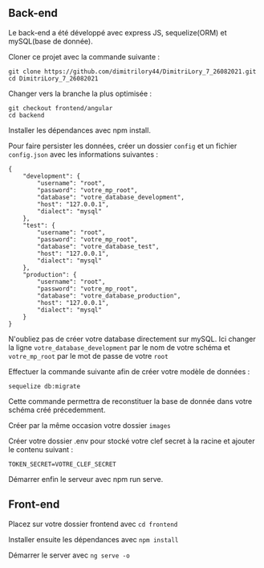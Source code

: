 ## Back-end

Le back-end a été développé avec express JS, sequelize(ORM) et mySQL(base de donnée).

Cloner ce projet avec la commande suivante :

    git clone https://github.com/dimitrilory44/DimitriLory_7_26082021.git
    cd DimitriLory_7_26082021

Changer vers la branche la plus optimisée :

    git checkout frontend/angular
    cd backend

Installer les dépendances avec npm install.

Pour faire persister les données, créer un dossier `config` et un fichier `config.json` avec les informations suivantes :

    {
        "development": {
            "username": "root",
            "password": "votre_mp_root",
            "database": "votre_database_development",
            "host": "127.0.0.1",
            "dialect": "mysql"
        },
        "test": {
            "username": "root",
            "password": "votre_mp_root",
            "database": "votre_database_test",
            "host": "127.0.0.1",
            "dialect": "mysql"
        },
        "production": {
            "username": "root",
            "password": "votre_mp_root",
            "database": "votre_database_production",
            "host": "127.0.0.1",
            "dialect": "mysql"
        }
    }

N'oubliez pas de créer votre database directement sur mySQL. Ici changer la ligne `votre_database_development` par le nom de votre schéma et `votre_mp_root` par le mot de passe de votre `root`

Effectuer la commande suivante afin de créer votre modèle de données :

    sequelize db:migrate

Cette commande permettra de reconstituer la base de donnée dans votre schéma créé précedemment.

Créer par la même occasion votre dossier `images`

Créer votre dossier .env pour stocké votre clef secret à la racine et ajouter le contenu suivant :

`TOKEN_SECRET=VOTRE_CLEF_SECRET`

Démarrer enfin le serveur avec npm run serve.

## Front-end

Placez sur votre dossier frontend avec `cd frontend`

Installer ensuite les dépendances avec `npm install`

Démarrer le server avec `ng serve -o`
